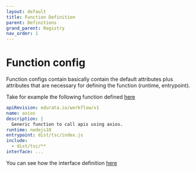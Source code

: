 ```yaml
---
layout: default
title: Function Definition
parent: Definitions
grand_parent: Registry
nav_order: 1
---
```


# Function config

Function configs contain basically contain the default attributes plus attributes that are necessary for defining the function (runtime, entrypoint).

Take for example the following function defined [here](https://github.com/Edurata/edurata-functions/tree/b6284c0f34f51062591d18c5ba1bfb19f72f8906/crud/axios)

```yaml
apiRevision: edurata.io/workflow/v1
name: axios
description: |
  Generic function to call apis using axios.
runtime: nodejs18
entrypoint: dist/tsc/index.js
include:
  - dist/tsc/**
interface: ...
```

You can see how the interface definition [here](./interface.md)
